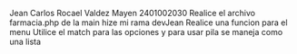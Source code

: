 Jean Carlos Rocael Valdez Mayen 2401002030
Realice el archivo farmacia.php de la main hize mi rama devJean
Realice una funcion para el menu
Utilice el match para las opciones y para usar pila se maneja como una lista 
